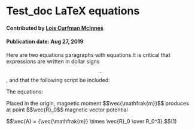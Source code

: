 
# Test_doc LaTeX equations

#### Contributed by [Lois Curfman McInnes](https://github.com/curfman "Lois Curfman McInnes GitHub Profile")

#### Publication date: Aug 27, 2019

Here are two equations paragraphs with equations.It is critical that expressions are written in dollar signs $$...$$, and that the following script be included: 

  <script src="//tex.s2cms.ru/latex.js"></script>

The equations:

<p>Placed in the origin, magnetic moment $$\vec{\mathfrak{m}}$$ produces at point $$\vec{R}_0$$ magnetic vector potential</p>

<p>$$\vec{A} = {\vec{\mathfrak{m}}
\times \vec{R}_0 \over R_0^3}.$$(1)</p>


<!---
Publish: Preview
Categories: collaboration
Topics: discussion and question sites, projects and organizations
Tags: bssw-blog-article
Level: 2
Prerequisites: default
Aggregate: none
--->
